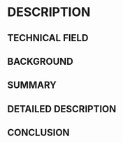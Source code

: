 # DESCRIPTION

## TECHNICAL FIELD

## BACKGROUND

## SUMMARY

## DETAILED DESCRIPTION

## CONCLUSION

